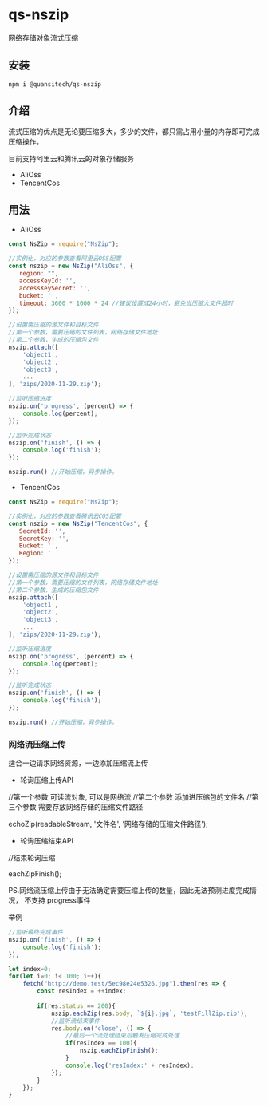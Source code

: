 # qs-nszip
网络存储对象流式压缩

## 安装
```node
npm i @quansitech/qs-nszip
```

## 介绍
流式压缩的优点是无论要压缩多大，多少的文件，都只需占用小量的内存即可完成压缩操作。

目前支持阿里云和腾讯云的对象存储服务
+ AliOss
+ TencentCos


## 用法
+ AliOss
```javascript
const NsZip = require("NsZip");

//实例化，对应的参数查看阿里云OSS配置
const nszip = new NsZip("AliOss", {
   region: "",
   accessKeyId: '',
   accessKeySecret: '',
   bucket: '',
   timeout: 3600 * 1000 * 24 //建议设置成24小时，避免当压缩大文件超时
});

//设置需压缩的源文件和目标文件
//第一个参数，需要压缩的文件列表，网络存储文件地址
//第二个参数，生成的压缩包文件
nszip.attach([
    'object1',
    'object2',
    'object3',
    ...
], 'zips/2020-11-29.zip');

//监听压缩进度
nszip.on('progress', (percent) => {
    console.log(percent);
});

//监听完成状态
nszip.on('finish', () => {
    console.log('finish');
});

nszip.run() //开始压缩，异步操作。
```

+ TencentCos
```javascript
const NsZip = require("NsZip");

//实例化，对应的参数查看腾讯云COS配置
const nszip = new NsZip("TencentCos", {
   SecretId: '',
   SecretKey: '',
   Bucket: '',
   Region: ''
});

//设置需压缩的源文件和目标文件
//第一个参数，需要压缩的文件列表，网络存储文件地址
//第二个参数，生成的压缩包文件
nszip.attach([
    'object1',
    'object2',
    'object3',
    ...
], 'zips/2020-11-29.zip');

//监听压缩进度
nszip.on('progress', (percent) => {
    console.log(percent);
});

//监听完成状态
nszip.on('finish', () => {
    console.log('finish');
});

nszip.run() //开始压缩，异步操作。
```

### 网络流压缩上传
适合一边请求网络资源，一边添加压缩流上传

+ 轮询压缩上传API

//第一个参数 可读流对象, 可以是网络流
//第二个参数 添加进压缩包的文件名
//第三个参数 需要存放网络存储的压缩文件路径

echoZip(readableStream, '文件名', '网络存储的压缩文件路径');

+ 轮询压缩结束API

//结束轮询压缩

eachZipFinish();

 PS.网络流压缩上传由于无法确定需要压缩上传的数量，因此无法预测进度完成情况， 不支持 progress事件

举例
```javascript
//监听最终完成事件
nszip.on('finish', () => {
    console.log('finish');
});

let index=0;
for(let i=0; i< 100; i++){
    fetch("http://demo.test/5ec98e24e5326.jpg").then(res => {
        const resIndex = ++index;
        
        if(res.status == 200){
            nszip.eachZip(res.body, `${i}.jpg`, 'testFillZip.zip');
            //监听流结束事件
            res.body.on('close', () => {
                //最后一个流处理结束后触发压缩完成处理
                if(resIndex == 100){
                    nszip.eachZipFinish();
                }
                console.log('resIndex:' + resIndex);
            });
        }
    });
}
```

